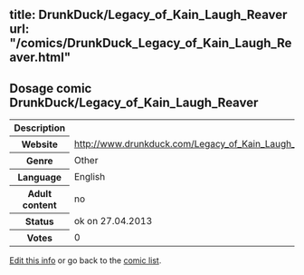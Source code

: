 title: DrunkDuck/Legacy_of_Kain_Laugh_Reaver
url: "/comics/DrunkDuck_Legacy_of_Kain_Laugh_Reaver.html"
---
Dosage comic DrunkDuck/Legacy_of_Kain_Laugh_Reaver
-----------------------------------------

<p id="msg"></p>
<script type="text/javascript">
if (window.location.search === '?edit_info_mail=sent_ok') {
  var elem = document.getElementById("msg");
  elem.innerHTML = 'Edited information sucessfully sent.';
  elem.className = 'ok';
}
</script>
<table class="comicinfo">
<tr>
<th>Description</th><td></td>
</tr>
<tr>
<th>Website</th><td><a href="http://www.drunkduck.com/Legacy_of_Kain_Laugh_Reaver/">http://www.drunkduck.com/Legacy_of_Kain_Laugh_Reaver/</a></td>
</tr>
<tr>
<th>Genre</th><td>Other</td>
</tr>
<tr>
<th>Language</th><td>English</td>
</tr>
<tr>
<th>Adult content</th><td>no</td>
</tr>
<tr>
<th>Status</th><td>ok on 27.04.2013</td>
</tr>
<tr>
<th>Votes</th><td>0</td>
</tr>
</table>

[Edit this info](DrunkDuck_Legacy_of_Kain_Laugh_Reaver_edit.html) or go back to the [comic list](../comic-index.html).
